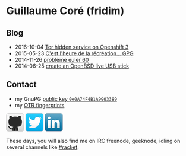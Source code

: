 Guillaume Coré (fridim)
=======================

Blog
--------

* 2016-10-04 [Tor hidden service on Openshift 3](notes/tor_hidden_service_on_openshift_3.html)
* 2015-05-23 [C'est l'heure de la récréation… GPG](notes/gpg_recreation.html)
* 2014-11-26 [problème euler 60](https://gist.github.com/fridim/0250192c183256e8744f)
* 2014-06-25 [create an OpenBSD live USB stick](notes/livebsd.html)

Contact
-------

* my GnuPG [public key <code>0x0A74F4B1A9903389</code>](/files/0x0A74F4B1A9903389.asc)
* my [OTR fingerprints](/files/otr.clearsigned.txt)

[![github](images/github-48x48.png)](http://github.com/fridim)
[![twitter](images/twitter-48x48.png)](https://twitter.com/fridim)
[![linkedin](images/linkedin-48x48.png)](http://www.linkedin.com/in/guillaumecore)

These days, you will also find me on IRC freenode, geeknode, idling on several channels like
[#racket](http://en.wikipedia.org/wiki/Racket_(programming_language)).
